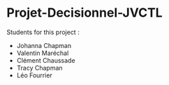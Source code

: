 # Projet-Decisionnel-JVCTL
Students for this project :
* Johanna Chapman 
* Valentin Maréchal
* Clément Chaussade
* Tracy Chapman
* Léo Fourrier
